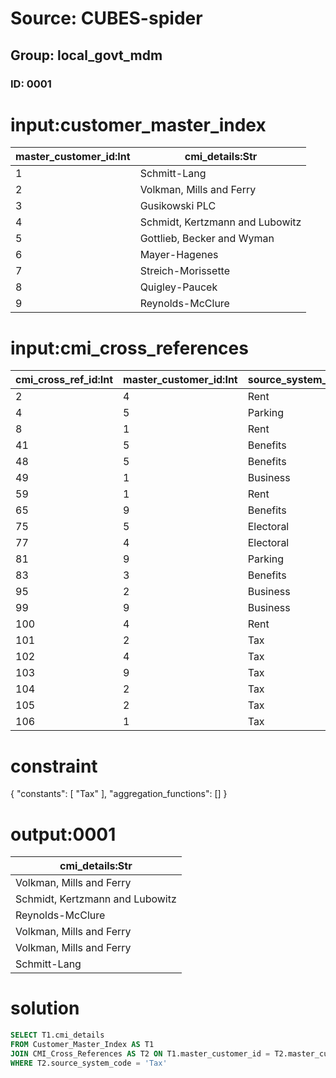 # Source: CUBES-spider
## Group: local_govt_mdm
### ID: 0001

# input:customer_master_index

| master_customer_id:Int | cmi_details:Str |
|---|---|
| 1 | Schmitt-Lang |
| 2 | Volkman, Mills and Ferry |
| 3 | Gusikowski PLC |
| 4 | Schmidt, Kertzmann and Lubowitz |
| 5 | Gottlieb, Becker and Wyman |
| 6 | Mayer-Hagenes |
| 7 | Streich-Morissette |
| 8 | Quigley-Paucek |
| 9 | Reynolds-McClure |

# input:cmi_cross_references

| cmi_cross_ref_id:Int | master_customer_id:Int | source_system_code:Str |
|---|---|---|
| 2 | 4 | Rent |
| 4 | 5 | Parking |
| 8 | 1 | Rent |
| 41 | 5 | Benefits |
| 48 | 5 | Benefits |
| 49 | 1 | Business |
| 59 | 1 | Rent |
| 65 | 9 | Benefits |
| 75 | 5 | Electoral |
| 77 | 4 | Electoral |
| 81 | 9 | Parking |
| 83 | 3 | Benefits |
| 95 | 2 | Business |
| 99 | 9 | Business |
| 100 | 4 | Rent |
| 101 | 2 | Tax |
| 102 | 4 | Tax |
| 103 | 9 | Tax |
| 104 | 2 | Tax |
| 105 | 2 | Tax |
| 106 | 1 | Tax |

# constraint

{
  "constants": [
    "Tax"
  ],
  "aggregation_functions": []
}

# output:0001

| cmi_details:Str |
|---|
| Volkman, Mills and Ferry |
| Schmidt, Kertzmann and Lubowitz |
| Reynolds-McClure |
| Volkman, Mills and Ferry |
| Volkman, Mills and Ferry |
| Schmitt-Lang |

# solution

```sql
SELECT T1.cmi_details
FROM Customer_Master_Index AS T1
JOIN CMI_Cross_References AS T2 ON T1.master_customer_id = T2.master_customer_id
WHERE T2.source_system_code = 'Tax'
```
